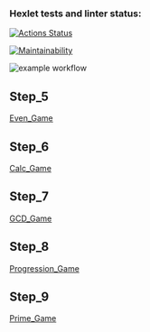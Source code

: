 ### Hexlet tests and linter status:
[![Actions Status](https://github.com/Alex2151/java-project-61/actions/workflows/hexlet-check.yml/badge.svg)](https://github.com/Alex2151/java-project-61/actions)

[![Maintainability](https://api.codeclimate.com/v1/badges/ecabba8d20727c02ad4b/maintainability)](https://codeclimate.com/github/Alex2151/java-project-61/maintainability)

<!--![example workflow](https://github.com/github/docs/actions/workflows/main.yml/badge.svg)-->
<!--![example workflow](https://github.com/Alex2151/java-project-61/actions/workflows/hexlet-check.yml/badge.svg)-->

![example workflow](https://github.com/Alex2151/java-project-61/blob/2d364bc00c5e83eacbd4cca8005052c23b6c49a7/.github/workflows/hexlet-check.yml/badge.svg)


Step_5
------
[Even_Game](https://asciinema.org/a/4JlyQVf0EtSCwlTFnhZDxvK4N)

Step_6
------
[Calc_Game](https://asciinema.org/a/hSOsumqLHnIOyYepJ9YKTFgqI)

Step_7
------
[GCD_Game](https://asciinema.org/a/EELpoJcDLptB0qQozsxv5jcw4)

Step_8
------
[Progression_Game](https://asciinema.org/a/VVOeQv7sz4hkePzJWsgFehvXF)

Step_9
------
[Prime_Game](https://asciinema.org/a/TkEiwOtRJ8I8E4pZKubsrQSSF)

